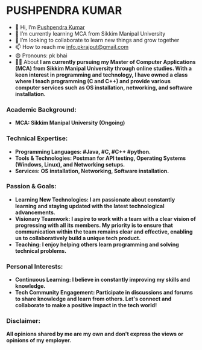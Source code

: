 # PUSHPENDRA KUMAR
- 👋 Hi, I’m <a href="https://bit.ly/m/Pknatic">Pushpendra Kumar</a>
- 🌱 I’m currently learning MCA from Sikkim Manipal University
- 💞️ I’m looking to collaborate to learn new things and grow together 
- 📫 How to reach me info.pkrajput@gmail.com
- 😄 Pronouns: pk bhai
- 🧑‍💻 About <b>
I am currently pursuing my Master of Computer Applications (MCA) from Sikkim Manipal University through online studies. With a keen interest in programming and technology, I have owned a class where I teach programming (C and C++) and provide various computer services such as OS installation, networking, and software installation.

### Academic Background:
*	MCA: Sikkim Manipal University (Ongoing)

### Technical Expertise:
*	Programming Languages: #Java, #C, #C++ #python.
*	Tools & Technologies: Postman for API testing, Operating Systems (Windows, Linux), and Networking setups.
*	Services: OS installation, Networking, Software installation.

### Passion & Goals:
*	Learning New Technologies: I am passionate about constantly learning and staying updated with the latest technological advancements.
*	Visionary Teamwork: I aspire to work with a team with a clear vision of progressing with all its members. My priority is to ensure that communication within the team remains clear and effective, enabling us to collaboratively build a unique tech product.
*	Teaching: I enjoy helping others learn programming and solving technical problems.

### Personal Interests:
*	Continuous Learning: I believe in constantly improving my skills and knowledge.
*	Tech Community Engagement: Participate in discussions and forums to share knowledge and learn from others.
Let's connect and collaborate to make a positive impact in the tech world!

### Disclaimer:
All opinions shared by me are my own and don't express the views or opinions of my employer.
